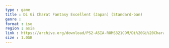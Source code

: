```yaml
---
type : game
title : Di Gi Charat Fantasy Excellent (Japan) (Standard-ban)
genre : 
format : iso
region : asia
link : https://archive.org/download/PS2-ASIA-ROMS321COM/Di%20Gi%20Charat%20Fantasy%20Excellent%20%28Japan%29%20%28Standard-ban%29.7z
size : 1.0GB
---
```


